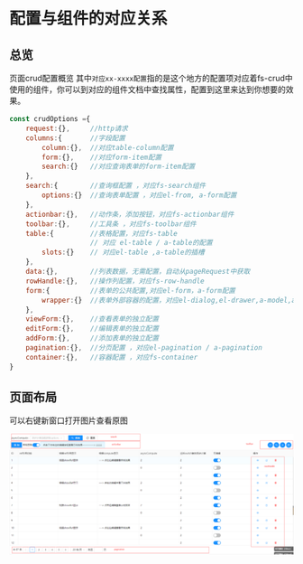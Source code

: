 # 配置与组件的对应关系


## 总览
页面crud配置概览
其中`对应xx-xxxx配置`指的是这个地方的配置项对应着fs-crud中使用的组件，你可以到对应的组件文档中查找属性，配置到这里来达到你想要的效果。
```js
const crudOptions ={
    request:{},     //http请求
    columns:{       //字段配置
        column:{},  //对应table-column配置
        form:{},    //对应form-item配置
        search:{}   //对应查询表单的form-item配置
    },     
    search:{        //查询框配置 ，对应fs-search组件
        options:{}  //查询表单配置 ，对应el-from, a-form配置    
    },     
    actionbar:{},   //动作条，添加按钮，对应fs-actionbar组件
    toolbar:{},     //工具条 ，对应fs-toolbar组件
    table:{         //表格配置，对应fs-table
                    // 对应 el-table / a-table的配置
        slots:{}    // 对应el-table ,a-table的插槽
    },
    data:{},        //列表数据，无需配置，自动从pageRequest中获取 
    rowHandle:{},   //操作列配置，对应fs-row-handle
    form:{          //表单的公共配置,对应el-form，a-form配置
        wrapper:{}  //表单外部容器的配置，对应el-dialog,el-drawer,a-model,a-drawer的配置
    },       
    viewForm:{},    //查看表单的独立配置
    editForm:{},    //编辑表单的独立配置
    addForm:{},     //添加表单的独立配置
    pagination:{},  //分页配置 ，对应el-pagination / a-pagination
    container:{},   //容器配置 ，对应fs-container
}

```

## 页面布局

可以右键新窗口打开图片查看原图

![](../../images/struct.png)


